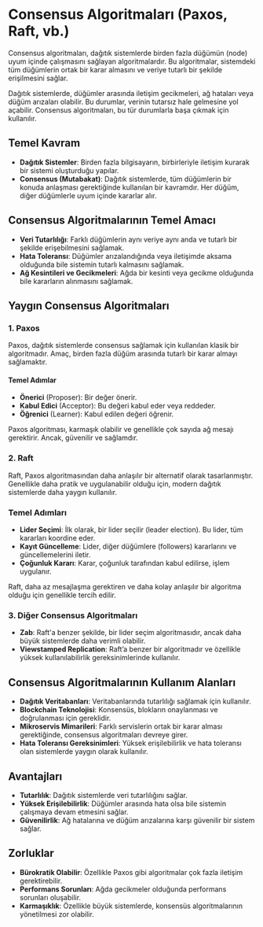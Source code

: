 # Consensus Algoritmaları (Paxos, Raft, vb.)

Consensus algoritmaları, dağıtık sistemlerde birden fazla düğümün (node) uyum içinde çalışmasını sağlayan algoritmalardır. Bu algoritmalar, sistemdeki tüm düğümlerin ortak bir karar almasını ve veriye tutarlı bir şekilde erişilmesini sağlar.

Dağıtık sistemlerde, düğümler arasında iletişim gecikmeleri, ağ hataları veya düğüm arızaları olabilir. Bu durumlar, verinin tutarsız hale gelmesine yol açabilir. Consensus algoritmaları, bu tür durumlarla başa çıkmak için kullanılır.

## Temel Kavram

- **Dağıtık Sistemler**: Birden fazla bilgisayarın, birbirleriyle iletişim kurarak bir sistemi oluşturduğu yapılar.
- **Consensus (Mutabakat)**: Dağıtık sistemlerde, tüm düğümlerin bir konuda anlaşması gerektiğinde kullanılan bir kavramdır. Her düğüm, diğer düğümlerle uyum içinde kararlar alır.

## Consensus Algoritmalarının Temel Amacı

- **Veri Tutarlılığı**: Farklı düğümlerin aynı veriye aynı anda ve tutarlı bir şekilde erişebilmesini sağlamak.
- **Hata Toleransı**: Düğümler arızalandığında veya iletişimde aksama olduğunda bile sistemin tutarlı kalmasını sağlamak.
- **Ağ Kesintileri ve Gecikmeleri**: Ağda bir kesinti veya gecikme olduğunda bile kararların alınmasını sağlamak.

## Yaygın Consensus Algoritmaları

### 1. **Paxos**

Paxos, dağıtık sistemlerde consensus sağlamak için kullanılan klasik bir algoritmadır. Amaç, birden fazla düğüm arasında tutarlı bir karar almayı sağlamaktır.

#### Temel Adımlar

- **Önerici** (Proposer): Bir değer önerir.
- **Kabul Edici** (Acceptor): Bu değeri kabul eder veya reddeder.
- **Öğrenici** (Learner): Kabul edilen değeri öğrenir.

Paxos algoritması, karmaşık olabilir ve genellikle çok sayıda ağ mesajı gerektirir. Ancak, güvenilir ve sağlamdır.

### 2. **Raft**

Raft, Paxos algoritmasından daha anlaşılır bir alternatif olarak tasarlanmıştır. Genellikle daha pratik ve uygulanabilir olduğu için, modern dağıtık sistemlerde daha yaygın kullanılır.

### Temel Adımları

- **Lider Seçimi**: İlk olarak, bir lider seçilir (leader election). Bu lider, tüm kararları koordine eder.
- **Kayıt Güncelleme**: Lider, diğer düğümlere (followers) kararlarını ve güncellemelerini iletir.
- **Çoğunluk Kararı**: Karar, çoğunluk tarafından kabul edilirse, işlem uygulanır.

Raft, daha az mesajlaşma gerektiren ve daha kolay anlaşılır bir algoritma olduğu için genellikle tercih edilir.

### 3. **Diğer Consensus Algoritmaları**

- **Zab**: Raft'a benzer şekilde, bir lider seçim algoritmasıdır, ancak daha büyük sistemlerde daha verimli olabilir.
- **Viewstamped Replication**: Raft’a benzer bir algoritmadır ve özellikle yüksek kullanılabilirlik gereksinimlerinde kullanılır.

## Consensus Algoritmalarının Kullanım Alanları

- **Dağıtık Veritabanları**: Veritabanlarında tutarlılığı sağlamak için kullanılır.
- **Blockchain Teknolojisi**: Konsensüs, blokların onaylanması ve doğrulanması için gereklidir.
- **Mikroservis Mimarileri**: Farklı servislerin ortak bir karar alması gerektiğinde, consensus algoritmaları devreye girer.
- **Hata Toleransı Gereksinimleri**: Yüksek erişilebilirlik ve hata toleransı olan sistemlerde yaygın olarak kullanılır.

## Avantajları

- **Tutarlılık**: Dağıtık sistemlerde veri tutarlılığını sağlar.
- **Yüksek Erişilebilirlik**: Düğümler arasında hata olsa bile sistemin çalışmaya devam etmesini sağlar.
- **Güvenilirlik**: Ağ hatalarına ve düğüm arızalarına karşı güvenilir bir sistem sağlar.

## Zorluklar

- **Bürokratik Olabilir**: Özellikle Paxos gibi algoritmalar çok fazla iletişim gerektirebilir.
- **Performans Sorunları**: Ağda gecikmeler olduğunda performans sorunları oluşabilir.
- **Karmaşıklık**: Özellikle büyük sistemlerde, konsensüs algoritmalarının yönetilmesi zor olabilir.
